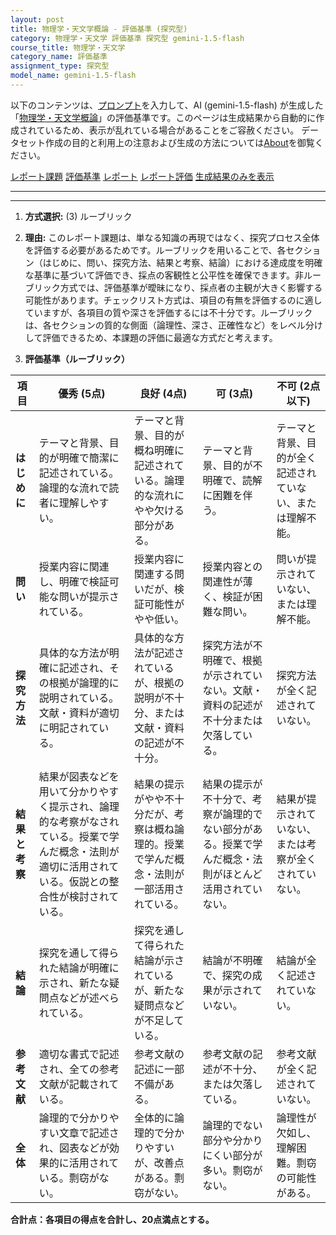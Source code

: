 ```yaml
---
layout: post
title: 物理学・天文学概論 - 評価基準 (探究型)
category: 物理学・天文学 評価基準 探究型 gemini-1.5-flash
course_title: 物理学・天文学
category_name: 評価基準
assignment_type: 探究型
model_name: gemini-1.5-flash
---
```


以下のコンテンツは、[プロンプト](https://github.com/takedatoshiyuki/synthetic_assignments/tree/main/generated/物理学・天文学/gemini-1.5-flash/prompt_評価基準-探究型.md)を入力して、AI (gemini-1.5-flash) が生成した「[物理学・天文学概論](/contents/物理学・天文学/)」の評価基準です。このページは生成結果から自動的に作成されているため、表示が乱れている場合があることをご容赦ください。
データセット作成の目的と利用上の注意および生成の方法については[About](/About)を御覧ください。

[レポート課題](../レポート課題-探究型)
[評価基準](../評価基準-探究型)
[レポート](../レポート-探究型)
[レポート評価](../レポート評価-探究型)
[生成結果のみを表示](https://github.com/takedatoshiyuki/synthetic_assignments/tree/main/generated/物理学・天文学/gemini-1.5-flash/評価基準-探究型.md)
  

***
***
  
1. **方式選択:** (3) ルーブリック

2. **理由:** このレポート課題は、単なる知識の再現ではなく、探究プロセス全体を評価する必要があるためです。ルーブリックを用いることで、各セクション（はじめに、問い、探究方法、結果と考察、結論）における達成度を明確な基準に基づいて評価でき、採点の客観性と公平性を確保できます。非ルーブリック方式では、評価基準が曖昧になり、採点者の主観が大きく影響する可能性があります。チェックリスト方式は、項目の有無を評価するのに適していますが、各項目の質や深さを評価するには不十分です。ルーブリックは、各セクションの質的な側面（論理性、深さ、正確性など）をレベル分けして評価できるため、本課題の評価に最適な方式だと考えます。


3. **評価基準（ルーブリック）**

| 項目          | 優秀 (5点)                                                                     | 良好 (4点)                                                                   | 可 (3点)                                                                     | 不可 (2点以下)                                                              |
|---------------|-----------------------------------------------------------------------------|----------------------------------------------------------------------------|-----------------------------------------------------------------------------|-------------------------------------------------------------------------------|
| **はじめに**   | テーマと背景、目的が明確で簡潔に記述されている。論理的な流れで読者に理解しやすい。 | テーマと背景、目的が概ね明確に記述されている。論理的な流れにやや欠ける部分がある。 | テーマと背景、目的が不明確で、読解に困難を伴う。                               | テーマと背景、目的が全く記述されていない、または理解不能。                         |
| **問い**       | 授業内容に関連し、明確で検証可能な問いが提示されている。                               | 授業内容に関連する問いだが、検証可能性がやや低い。                             | 授業内容との関連性が薄く、検証が困難な問い。                                   | 問いが提示されていない、または理解不能。                                     |
| **探究方法**   | 具体的な方法が明確に記述され、その根拠が論理的に説明されている。文献・資料が適切に明記されている。 | 具体的な方法が記述されているが、根拠の説明が不十分、または文献・資料の記述が不十分。 | 探究方法が不明確で、根拠が示されていない。文献・資料の記述が不十分または欠落している。 | 探究方法が全く記述されていない。                                               |
| **結果と考察** | 結果が図表などを用いて分かりやすく提示され、論理的な考察がなされている。授業で学んだ概念・法則が適切に活用されている。仮説との整合性が検討されている。 | 結果の提示がやや不十分だが、考察は概ね論理的。授業で学んだ概念・法則が一部活用されている。 | 結果の提示が不十分で、考察が論理的でない部分がある。授業で学んだ概念・法則がほとんど活用されていない。 | 結果が提示されていない、または考察が全くされていない。                             |
| **結論**       | 探究を通して得られた結論が明確に示され、新たな疑問点などが述べられている。          | 探究を通して得られた結論が示されているが、新たな疑問点などが不足している。        | 結論が不明確で、探究の成果が示されていない。                                   | 結論が全く記述されていない。                                               |
| **参考文献**  | 適切な書式で記述され、全ての参考文献が記載されている。                             | 参考文献の記述に一部不備がある。                                           | 参考文献の記述が不十分、または欠落している。                                   | 参考文献が全く記述されていない。                                               |
| **全体**       | 論理的で分かりやすい文章で記述され、図表などが効果的に活用されている。剽窃がない。     | 全体的に論理的で分かりやすいが、改善点がある。剽窃がない。                     | 論理的でない部分や分かりにくい部分が多い。剽窃がない。                           | 論理性が欠如し、理解困難。剽窃の可能性がある。                               |


**合計点：各項目の得点を合計し、20点満点とする。**
